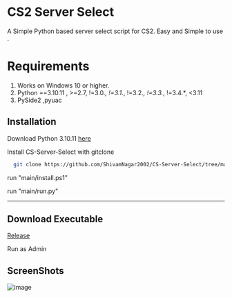 
# CS2 Server Select

A Simple Python based server select script for CS2. Easy and Simple to use .


# Requirements 
1. Works on Windows 10 or higher. 
2. Python ==3.10.11 , >=2.7, !=3.0.*, !=3.1.*, !=3.2.*, !=3.3.*, !=3.4.*, <3.11
3. PySide2 ,pyuac 






## Installation

Download Python 3.10.11 [here](https://www.python.org/downloads/release/python-31011/)

Install CS-Server-Select with gitclone

```bash
  git clone https://github.com/ShivamNagar2002/CS-Server-Select/tree/main/main
```
run "main/install.ps1" 

run "main/run.py"
__________________________________________________________
## Download Executable 
[Release](https://github.com/ShivamNagar2002/CS2-Server-Select/releases/)

Run as Admin


## ScreenShots
![image](https://github.com/user-attachments/assets/41c303bc-3afd-4dd7-894d-727c72f76ba6)
